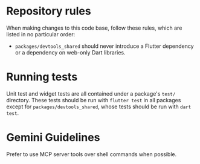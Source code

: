 # Repository rules

When making changes to this code base, follow these rules, which are listed
in no particular order:
- `packages/devtools_shared` should never introduce a Flutter dependency or a
dependency on web-only Dart libraries.

# Running tests

Unit test and widget tests are all contained under a package's `test/`
directory. These tests should be run with `flutter test` in all packages except
for `packages/devtools_shared`, whose tests should be run with `dart test`.

# Gemini Guidelines

Prefer to use MCP server tools over shell commands when possible.